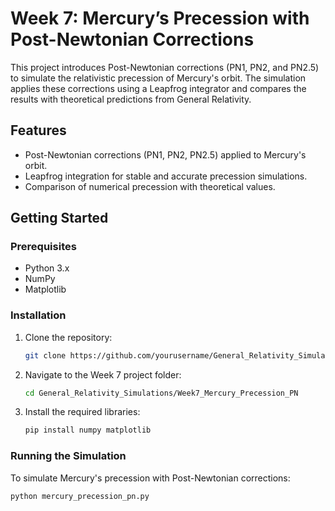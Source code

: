 # Week 7: Mercury’s Precession with Post-Newtonian Corrections

This project introduces Post-Newtonian corrections (PN1, PN2, and PN2.5) to simulate the relativistic precession of Mercury's orbit. The simulation applies these corrections using a Leapfrog integrator and compares the results with theoretical predictions from General Relativity.

## Features
- Post-Newtonian corrections (PN1, PN2, PN2.5) applied to Mercury's orbit.
- Leapfrog integration for stable and accurate precession simulations.
- Comparison of numerical precession with theoretical values.

## Getting Started

### Prerequisites
- Python 3.x
- NumPy
- Matplotlib

### Installation
1. Clone the repository:
    ```bash
    git clone https://github.com/yourusername/General_Relativity_Simulations.git
    ```
2. Navigate to the Week 7 project folder:
    ```bash
    cd General_Relativity_Simulations/Week7_Mercury_Precession_PN
    ```

3. Install the required libraries:
    ```bash
    pip install numpy matplotlib
    ```

### Running the Simulation

To simulate Mercury's precession with Post-Newtonian corrections:
```bash
python mercury_precession_pn.py


